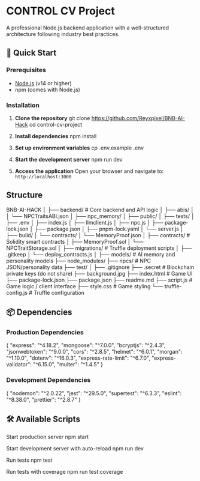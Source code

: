 # CONTROL CV Project

A professional Node.js backend application with a well-structured architecture following industry best practices.

## 🚀 Quick Start

### Prerequisites
- [Node.js](https://nodejs.org/) (v14 or higher)
- npm (comes with Node.js)

### Installation

1. **Clone the repository**
git clone https://github.com/Reyxpixel/BNB-AI-Hack
cd control-cv-project


2. **Install dependencies**
npm install
3. **Set up environment variables**
cp .env.example .env

4. **Start the development server**
npm run dev


5. **Access the application**
Open your browser and navigate to: `http://localhost:3000`

## Structure
BNB-AI-HACK
│
├── backend/                         # Core backend and API logic
│   ├── abis/
│   │   └── NPCTraitsABI.json
│   ├── npc_memory/
│   ├── public/
│   ├── tests/
│   ├── .env
│   ├── index.js
│   ├── llmclient.js
│   ├── npc.js
│   ├── package-lock.json
│   ├── package.json
│   ├── pnpm-lock.yaml
│   └── server.js
│
├── build/
│   └── contracts/
│       └── MemoryProof.json
│
├── contracts/                      # Solidity smart contracts
│   ├── MemoryProof.sol
│   └── NPCTraitStorage.sol
│
├── migrations/                     # Truffle deployment scripts
│   ├── .gitkeep
│   └── deploy_contracts.js
│
├── models/                         # AI memory and personality models
├── node_modules/
├── npcs/                           # NPC JSON/personality data
├── test/
│
├── .gitignore
├── .secret                         # Blockchain private keys (do not share)
├── background.jpg
├── index.html                      # Game UI
├── package-lock.json
├── package.json
├── readme.md
├── script.js                       # Game logic / client interface
├── style.css                       # Game styling
└── truffle-config.js               # Truffle configuration




## 📦 Dependencies

### Production Dependencies
{
"express": "^4.18.2",
"mongoose": "^7.0.0",
"bcryptjs": "^2.4.3",
"jsonwebtoken": "^9.0.0",
"cors": "^2.8.5",
"helmet": "^6.0.1",
"morgan": "^1.10.0",
"dotenv": "^16.0.3",
"express-rate-limit": "^6.7.0",
"express-validator": "^6.15.0",
"multer": "^1.4.5"
}

### Development Dependencies
{
"nodemon": "^2.0.22",
"jest": "^29.5.0",
"supertest": "^6.3.3",
"eslint": "^8.38.0",
"prettier": "^2.8.7"
}

## 🛠️ Available Scripts

Start production server
npm start

Start development server with auto-reload
npm run dev

Run tests
npm test

Run tests with coverage
npm run test:coverage
